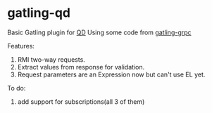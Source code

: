 # gatling-qd
Basic Gatling plugin for <a href="https://github.com/devexperts/QD">QD</a>
Using some code from <a href="https://github.com/phiSgr/gatling-grpc">gatling-grpc</a>

Features:
1) RMI two-way requests.
2) Extract values from response for validation.
3) Request parameters are an Expression now but can't use EL yet.

To do:
1) add support for subscriptions(all 3 of them) 
